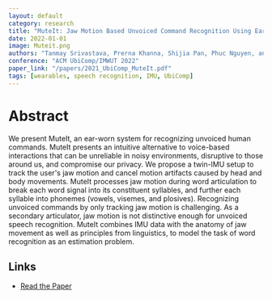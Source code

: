 ```yaml
---
layout: default
category: research
title: "MuteIt: Jaw Motion Based Unvoiced Command Recognition Using Earable"
date: 2022-01-01
image: Muteit.png
authors: "Tanmay Srivastava, Prerna Khanna, Shijia Pan, Phuc Nguyen, and Shubham Jain"
conference: "ACM UbiComp/IMWUT 2022"
paper_link: "/papers/2021_UbiComp_MuteIt.pdf"
tags: [wearables, speech recognition, IMU, UbiComp]
---
```


# Abstract
We present MuteIt, an ear-worn system for recognizing unvoiced human commands. MuteIt presents an intuitive alternative to voice-based interactions that can be unreliable in noisy environments, disruptive to those around us, and compromise our privacy. We propose a twin-IMU setup to track the user's jaw motion and cancel motion artifacts caused by head and body movements. MuteIt processes jaw motion during word articulation to break each word signal into its constituent syllables, and further each syllable into phonemes (vowels, visemes, and plosives). Recognizing unvoiced commands by only tracking jaw motion is challenging. As a secondary articulator, jaw motion is not distinctive enough for unvoiced speech recognition. MuteIt combines IMU data with the anatomy of jaw movement as well as principles from linguistics, to model the task of word recognition as an estimation problem.

## Links
- [Read the Paper](https://people.cs.umass.edu/~phuc/papers/MuteIt_UbiComp22.pdf)
